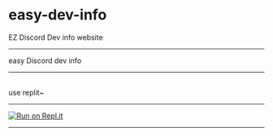 # easy-dev-info
EZ Discord Dev info website<br>
<hr>
easy Discord dev info
<hr>
<br>
use replit~ <br>
<hr>
<a href="https://replit.com/@9688Girl/Discord-Dev-info?v=1" rel="nofollow"><img src="https://camo.githubusercontent.com/4deb0e1fe2859b5e7359771d9b83dbeaafef4009c2f312df5b84bf9f6b0951c8/68747470733a2f2f7265706c2e69742f62616467652f6769746875622f53756468616e506c61797a2f446973636f72642d4d75736963426f74" alt="Run on Repl.it" data-canonical-src="https://replit.com/@9688Girl/Discord-Dev-info?v=1" style="max-width: 100%;"></a>
<hr>


